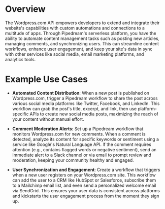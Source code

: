 # Overview

The Wordpress.com API empowers developers to extend and integrate their website's capabilities with custom automations and connections to a multitude of apps. Through Pipedream's serverless platform, you have the ability to automate content management tasks such as posting new articles, managing comments, and synchronizing users. This can streamline content workflows, enhance user engagement, and keep your site's data in sync with other services like social media, email marketing platforms, and analytics tools.

# Example Use Cases

- **Automated Content Distribution**: When a new post is published on Wordpress.com, trigger a Pipedream workflow to share the post across various social media platforms like Twitter, Facebook, and LinkedIn. This workflow can grab the post's title, excerpt, and link, then use platform-specific APIs to create new social media posts, maximizing the reach of your content without manual effort.

- **Comment Moderation Alerts**: Set up a Pipedream workflow that monitors Wordpress.com for new comments. When a comment is detected, analyze its content for specific keywords or sentiment using a service like Google's Natural Language API. If the comment requires attention (e.g., contains flagged words or negative sentiment), send an immediate alert to a Slack channel or via email to prompt review and moderation, keeping your community healthy and engaged.

- **User Synchronization and Engagement**: Create a workflow that triggers when a new user registers on your Wordpress.com site. This workflow can add the user to a CRM like HubSpot or Salesforce, subscribe them to a Mailchimp email list, and even send a personalized welcome email via SendGrid. This ensures your user data is consistent across platforms and kickstarts the user engagement process from the moment they sign up.
